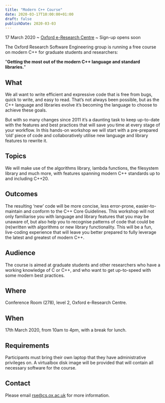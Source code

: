 ```yaml
---
title: "Modern C++ Course"
date: 2020-03-17T10:00:00+01:00
draft: false
publishDate: 2020-03-03
---
```


17 March 2020 ~ [Oxford e-Research Centre](https://goo.gl/maps/dkwRade5eaj8Jmvg6) ~ Sign-up opens soon

The Oxford Research Software Engineering group is running a free course on modern C++ for graduate students and researchers:

"**Getting the most out of the modern C++ language and standard libraries.**"

## What

We all want to write efficient and expressive code that is free from bugs, quick to write, and easy to read. That’s not always been possible, but as the C++ language and libraries evolve it’s becoming the language to choose to achieve these goals.

But with so many changes since 2011 it’s a daunting task to keep up-to-date with the features and best practices that will save you time at every stage of your workflow. In this hands-on workshop we will start with a pre-prepared ‘old’ piece of code and collaboratively utilise new language and library features to rewrite it.

## Topics

We will make use of the algorithms library, lambda functions, the filesystem library and much more, with features spanning modern C++ standards up to and including C++20.

## Outcomes

The resulting ‘new’ code will be more concise, less error-prone, easier-to-maintain and conform to the C++ Core Guidelines. This workshop will not only familiarise you with language and library features that you may be unaware of, but also help you to recognise patterns of code that could be (re)written with algorithms or new library functionality. This will be a fun, live-coding experience that will leave you better prepared to fully leverage the latest and greatest of modern C++.

## Audience

The course is aimed at graduate students and other researchers who have a working knowledge of C or C++, and who want to get up-to-speed with some modern best practices.

## Where

Conference Room (278), level 2, Oxford e-Research Centre.

## When

17th March 2020, from 10am to 4pm, with a break for lunch.

## Requirements

Participants must bring their own laptop that they have administrative privileges on. A virtualbox disk image will be provided that will contain all necessary software for the course.

## Contact

Please email rse@cs.ox.ac.uk for more information.
